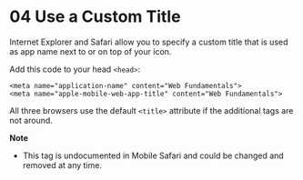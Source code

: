 # 04 Use a Custom Title

Internet Explorer and Safari allow you to specify a custom title that is used as app name next to or on top of your icon.

Add this code to your head `<head>`:

    <meta name="application-name" content="Web Fundamentals">
    <meta name="apple-mobile-web-app-title" content="Web Fundamentals">

All three browsers use the default `<title>` attribute if the additional tags are not around.

**Note**

- This tag is undocumented in Mobile Safari and could be changed and removed at any time.
